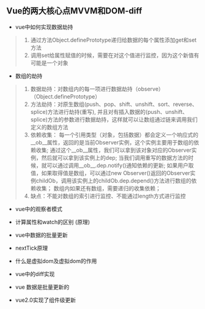 ## Vue的两大核心点MVVM和DOM-diff
- vue中如何实现数据劫持
> 1. 通过方法Object.definePrototype递归给数据的每个属性添加get和set方法
> 2. 调用set给属性赋值的时候，需要在对这个值进行监控，因为这个新值有可能是一个对象

- 数组的劫持
> 1. 数据劫持：对数组内的每一项进行数据劫持（observe）（Object.definePrototype）   
> 2. 方法劫持：对原生数组(push、pop、shift、unshift、sort、reverse、splice)方法进行劫持(重写),
并且对有插入数据的(push、unshift、splice)方法的参数进行数据劫持，这样就可以让数组通过链来调用我们定义的数组方法
> 3. 依赖收集：
    每一个引用类型（对象，包括数据）都会定义一个响应式的__ob__属性，返回的是当前Observer实例，这个实例主要用于数组的依赖收集;
    通过这个__ob__属性，我们可以拿到该对象对应的Observer实例，然后就可以拿到该实例上的dep;
    当我们调用重写的数据方法的时候，就可以通过调用__ob__.dep.notify()通知依赖的更新;
    如果用户取值，如果取得值是数组，可以通过new Observer()返回的Observer实例childOb，调用该实例上的childOb.dep.depend()方法进行数组的依赖收集；
    数组内如果还有数组，需要递归的收集依赖；
> 4. 缺点：不能对数组的索引进行监控、不能通过length方式进行监控

- vue中的观察者模式

- 计算属性和watch的区别 (原理)
- vue中数据的批量更新
- nextTick原理
- 什么是虚拟dom及虚拟dom的作用
- vue中的diff实现


- vue 数据是批量更新的
- vue2.0实现了组件级更新
